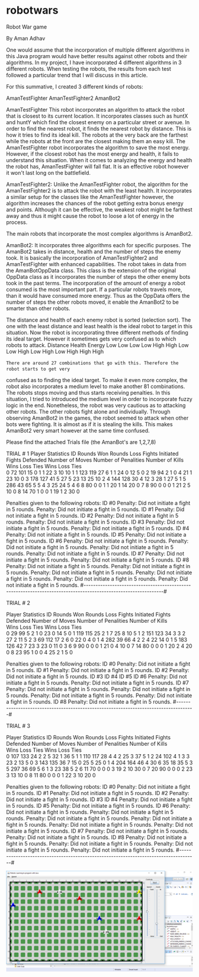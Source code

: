 # robotwars

Robot War game

By Aman Adhav

One would assume that the incorporation of multiple different algorithms in this Java program would have better results against other robots and their algorithms. In my project, I have incorporated 4 different algorithms in 3 different robots. When testing the robots, the results from each test followed a particular trend that I will discuss in this article.

For this summative, I created 3 different kinds of robots:

AmanTestFighter
AmanTestFighter2
AmanBot2

AmanTestFighter
This robot incorporates an algorithm to attack the robot that is closest to its current location.
It incorporates classes such as huntX and huntY which find the closest enemy on a particular street or avenue. In order to find the nearest robot, it finds the nearest robot by distance. This is how it tries to find its ideal kill. The robots at the very back are the farthest while the robots at the front are the closest making them an easy kill. The AmanTestFighter robot incorporates the algorithm to save the most energy. However, if the closest robot has the most energy and health, it fails to understand this situation. When it comes to analyzing the energy and health the robot has, AmanTestFighter will fall flat. It is an effective robot however it won't last long on the battlefield.

AmanTestFighter2:
Unlike the AmanTestFighter robot, the algorithm for the AmanTestFighter2 is to attack the robot with the least health. It incorporates a similar setup for the classes like the AmanTestFighter however, the algorithm increases the chances of the robot getting extra bonus energy and points.
Although it can be effective, the weakest robot might be farthest away and thus it might cause the robot to loose a lot of energy in the process.

The main robots that incorporate the most complex algorithms is AmanBot2.

AmanBot2:
It incorporates three algorithms each for specific purposes. The AmanBot2 takes in distance, health and the number of steps the enemy took. It is basically the incorporation of AmanTestFighter2 and AmanTestFighter with enhanced capabilities. The robot takes in data from the AmanBotOppData class. This class is the extension of the original OppData class as it incorporates the number of steps the other enemy bots took in the past terms. The incorporation
of the amount of energy a robot consumed is the most important part. If a particular robots travels more, than it would have consumed more energy. Thus as the OppData offers the number of steps the other robots moved, it enable the AmanBot2 to be smarter than other robots.

The distance and health of each enemy robot is sorted (selection sort). The one with the least distance and least health is the ideal robot to target in this situation. Now the robot is incorporating three different methods of finding its ideal target. However it sometimes gets very confused as to which robots to attack.
Distance
Health
Energy
Low
Low
Low
Low
High
High
Low
Low
High
Low
High
Low
High
High
High
	
	There are around 27 combinations that go with this. Therefore the robot starts to get very
confused as to finding the ideal target. To make it even more complex, the robot also incorporates a medium level to make another 81 combinations. The robots stops moving and thus starts receiving penalties. In this situation, I tried to introduced the medium level in order to incorporate fuzzy logic in the end. Nonetheless, the robot was very cautious as to attacking other robots. The other robots fight alone and individually. Through observing AmanBot2 in the games, the robot seemed to attack when other bots were fighting. It is almost as if it is stealing the kills. This makes AmanBot2 very smart however at the same time confused.

Please find the attached Trials file (the AmanBot's are 1,2,7,8)

TRIAL # 1
Player Statistics
ID   Rounds Won     Rounds Loss    Fights Initiated    Fights Defended     Number of Moves     Number of Penalities     Number of Kills     
                                   Wins  Loss  Ties    Wins  Loss  Ties  
  0     72            101           15     0     1      1    22     3               10                  10                   1
  1    123            119           27     6     1      1    24     0               12                   5                   0
  2     19             94            2     1     0      4    21     1               23                  10                   0
  3    178            127           41     5    27      5    23    13               25                  10                   2
  4    144            128           30     4    12      3    28     1               27                   5                   1
  5    286             43           65     5     5      4     3    25               24                   5                   4
  6      8             80            0     0     1      1    20     1               14                  20                   0
  7      8             90            0     0     0      1    21     2                5                  10                   0
  8     14             70            1     0     0      1    19     1                2                  30                   0

Penalties given to the following robots:
ID #0
	Penalty: Did not initiate a fight in 5 rounds.
	Penalty: Did not initiate a fight in 5 rounds.
ID #1
	Penalty: Did not initiate a fight in 5 rounds.
ID #2
	Penalty: Did not initiate a fight in 5 rounds.
	Penalty: Did not initiate a fight in 5 rounds.
ID #3
	Penalty: Did not initiate a fight in 5 rounds.
	Penalty: Did not initiate a fight in 5 rounds.
ID #4
	Penalty: Did not initiate a fight in 5 rounds.
ID #5
	Penalty: Did not initiate a fight in 5 rounds.
ID #6
	Penalty: Did not initiate a fight in 5 rounds.
	Penalty: Did not initiate a fight in 5 rounds.
	Penalty: Did not initiate a fight in 5 rounds.
	Penalty: Did not initiate a fight in 5 rounds.
ID #7
	Penalty: Did not initiate a fight in 5 rounds.
	Penalty: Did not initiate a fight in 5 rounds.
ID #8
	Penalty: Did not initiate a fight in 5 rounds.
	Penalty: Did not initiate a fight in 5 rounds.
	Penalty: Did not initiate a fight in 5 rounds.
	Penalty: Did not initiate a fight in 5 rounds.
	Penalty: Did not initiate a fight in 5 rounds.
	Penalty: Did not initiate a fight in 5 rounds.
#---------------------------------------------------------------------------------------------------------------#

TRIAL # 2

Player Statistics
ID   Rounds Won     Rounds Loss    Fights Initiated    Fights Defended     Number of Moves     Number of Penalities     Number of Kills     
                                   Wins  Loss  Ties    Wins  Loss  Ties  
  0     29             99            5     2     1      0    23     0               14                   5                   0
  1    119            115           25     2     1      7    25     8               10                   5                   1
  2    151            123           34     3     3      2    27     2               11                   5                   2
  3     69            112           17     2     6      0    22     0                4                   0                   1
  4    282             39           66     4     2      2     4    22               14                   0                   1
  5    183            126           42     7    23      3    23     0               11                   0                   3
  6      9             90            0     0     0      1    21     0                4                  10                   0
  7     14             80            0     0     0      1    20     2                4                  20                   0
  8     23             95            1     0     0      4    25     2                1                   5                   0

Penalties given to the following robots:
ID #0
	Penalty: Did not initiate a fight in 5 rounds.
ID #1
	Penalty: Did not initiate a fight in 5 rounds.
ID #2
	Penalty: Did not initiate a fight in 5 rounds.
ID #3
ID #4
ID #5
ID #6
	Penalty: Did not initiate a fight in 5 rounds.
	Penalty: Did not initiate a fight in 5 rounds.
ID #7
	Penalty: Did not initiate a fight in 5 rounds.
	Penalty: Did not initiate a fight in 5 rounds.
	Penalty: Did not initiate a fight in 5 rounds.
	Penalty: Did not initiate a fight in 5 rounds.
ID #8
	Penalty: Did not initiate a fight in 5 rounds.
#-------------------------------------------------------------------------------------#

TRIAL # 3

Player Statistics
ID   Rounds Won     Rounds Loss    Fights Initiated    Fights Defended     Number of Moves     Number of Penalities     Number of Kills     
                                   Wins  Loss  Ties    Wins  Loss  Ties  
  0    107            133           24     2     2      5    32     1               36                   5                   1
  1    110            117           28     4     4      2    25     3               37                   5                   1
  2     24            102            4     1     3      3    23     2               13                   5                   0
  3    143            135           36     7    15      0    25     5               25                   0                   1
  4    204            164           46     4    30      6    35    18               35                   5                   3
  5    297             36           69     5     6      1     3    23               38                   5                   2
  6     11             70            0     0     0      3    19     2               10                  30                   0
  7     20             90            0     0     0      2    23     3               13                  10                   0
  8     11             80            0     0     0      1    22     3               10                  20                   0

Penalties given to the following robots:
ID #0
	Penalty: Did not initiate a fight in 5 rounds.
ID #1
	Penalty: Did not initiate a fight in 5 rounds.
ID #2
	Penalty: Did not initiate a fight in 5 rounds.
ID #3
ID #4
	Penalty: Did not initiate a fight in 5 rounds.
ID #5
	Penalty: Did not initiate a fight in 5 rounds.
ID #6
	Penalty: Did not initiate a fight in 5 rounds.
	Penalty: Did not initiate a fight in 5 rounds.
	Penalty: Did not initiate a fight in 5 rounds.
	Penalty: Did not initiate a fight in 5 rounds.
	Penalty: Did not initiate a fight in 5 rounds.
	Penalty: Did not initiate a fight in 5 rounds.
ID #7
	Penalty: Did not initiate a fight in 5 rounds.
	Penalty: Did not initiate a fight in 5 rounds.
ID #8
	Penalty: Did not initiate a fight in 5 rounds.
	Penalty: Did not initiate a fight in 5 rounds.
	Penalty: Did not initiate a fight in 5 rounds.
	Penalty: Did not initiate a fight in 5 rounds.
#-------------------------------------------------------------------------------------#

![Screenshot](cake.PNG)
